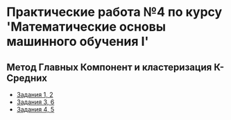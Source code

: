 # Практические работа №4 по курсу 'Математические основы машинного обучения I'
## Метод Главных Компонент и кластеризация К-Средних

- [Задания 1, 2](https://github.com/svwk/ml_1sem/tree/master/unit5/ml_hw4_1.ipynb)
- [Задания 3, 6](https://github.com/svwk/ml_1sem/tree/master/unit5/ml_hw4_2.ipynb)
- [Задания 4, 5](https://github.com/svwk/ml_1sem/tree/master/unit5/ml_hw4_3.ipynb)
